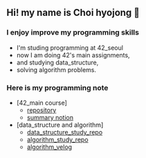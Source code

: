 ## Hi! my name is Choi hyojong 👋

### I enjoy improve my programming skills
- I'm studing programming at 42_seoul
- now I am doing 42's main assignments,
- and studying data_structure, 
- solving algorithm problems.

### Here is my programming note
- [42_main course]
  - [repository](https://github.com/bluedog129/ft_main)
  - [summary notion](https://witty-crime-33b.notion.site/42-ec1426dec942409b8d33a15413eea628)
- [data_structure and algorithm]
  - [data_structure_study_repo](https://github.com/42cadet-data-structure/Data_structure)
  - [algorithm_study_repo](https://github.com/bluedog129/algorithm_study)
  - [algorithm_velog](https://velog.io/@dogit)
